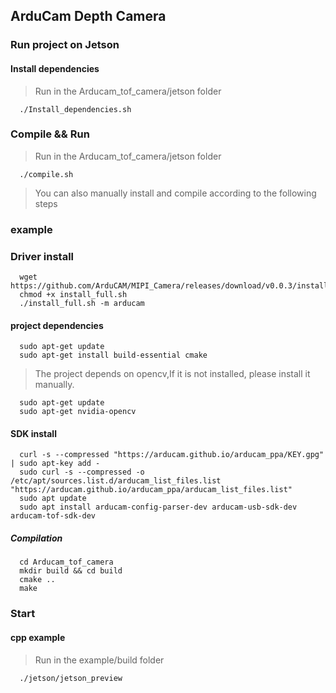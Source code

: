 ## ArduCam Depth Camera
### Run project on Jetson
#### Install dependencies
> Run in the Arducam_tof_camera/jetson folder
```Shell
  ./Install_dependencies.sh
```
### Compile && Run
> Run in the Arducam_tof_camera/jetson folder
```Shell
  ./compile.sh
```
> You can also manually install and compile according to the following steps
### example
### Driver install 
```Shell
  wget https://github.com/ArduCAM/MIPI_Camera/releases/download/v0.0.3/install_full.sh
  chmod +x install_full.sh
  ./install_full.sh -m arducam
```
#### project dependencies
```Shell
  sudo apt-get update
  sudo apt-get install build-essential cmake
```
> The project depends on opencv,If it is not installed, please install it manually.
```Shell
  sudo apt-get update
  sudo apt-get nvidia-opencv
```
#### SDK install
```Shell
  curl -s --compressed "https://arducam.github.io/arducam_ppa/KEY.gpg" | sudo apt-key add -
  sudo curl -s --compressed -o /etc/apt/sources.list.d/arducam_list_files.list "https://arducam.github.io/arducam_ppa/arducam_list_files.list"
  sudo apt update
  sudo apt install arducam-config-parser-dev arducam-usb-sdk-dev arducam-tof-sdk-dev
```
##### Compilation
```Shell
  cd Arducam_tof_camera
  mkdir build && cd build
  cmake ..
  make
```
### Start
#### cpp example
> Run in the example/build folder
```Shell
  ./jetson/jetson_preview 
```
